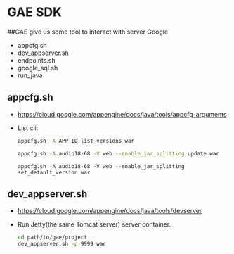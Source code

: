 # GAE SDK
##GAE give us some tool to interact with server Google
  - appcfg.sh
  - dev_appserver.sh
  - endpoints.sh
  - google_sql.sh
  - run_java
  
## appcfg.sh

- https://cloud.google.com/appengine/docs/java/tools/appcfg-arguments
- List cli:

  ```sh
  appcfg.sh -A APP_ID list_versions war
  ```
  
  ```sh
  appcfg.sh -A audio18-68 -V web --enable_jar_splitting update war
  ```
  
  ```
  appcfg.sh -A audio18-68 -V web --enable_jar_splitting set_default_version war
  ```

## dev_appserver.sh
- https://cloud.google.com/appengine/docs/java/tools/devserver
- Run Jetty(the same Tomcat server) server container.

  ```sh
  cd path/to/gae/project
  dev_appserver.sh -p 9999 war
  ```
